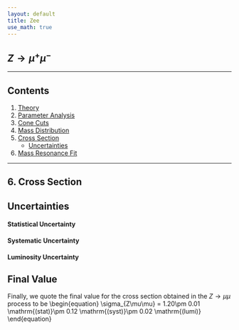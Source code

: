 ```yaml
---
layout: default
title: Zee
use_math: true
---
```


## $Z\rightarrow\mu^+\mu^-$
---
## Contents

1. [Theory](#1-theory)
2. [Parameter Analysis](#2-parameter-analysis)
3. [Cone Cuts](#3-cone-cuts)
4. [Mass Distribution](#4-mass-distribution)
5. [Cross Section](#5-cross-section)
	* [Uncertainties](#uncertainties)
6. [Mass Resonance Fit](#6-mass-resonance-fit)

---






## 6. Cross Section


## Uncertainties


#### Statistical Uncertainty


#### Systematic Uncertainty

#### Luminosity Uncertainty

## Final Value
Finally, we quote the final value for the cross section obtained in the $Z\rightarrow\mu\mu$ process to be
\begin{equation}
\sigma_{Z\mu\mu} = 1.20\pm 0.01 \mathrm{(stat)}\pm 0.12 \mathrm{(syst)}\pm 0.02 \mathrm{(lumi)}
\end{equation}

